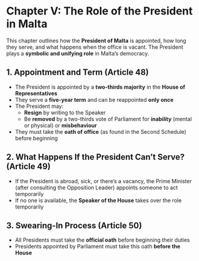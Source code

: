 # Chapter V: The Role of the President in Malta

This chapter outlines how the **President of Malta** is appointed, how long they serve, and what happens when the office is vacant. The President plays a **symbolic and unifying role** in Malta’s democracy.

## 1. Appointment and Term (Article 48)

- The President is appointed by a **two-thirds majority** in the **House of Representatives**
- They serve a **five-year term** and can be reappointed **only once**
- The President may:
  - **Resign** by writing to the Speaker
  - Be **removed** by a two-thirds vote of Parliament for **inability** (mental or physical) or **misbehaviour**
- They must take the **oath of office** (as found in the Second Schedule) before beginning

## 2. What Happens If the President Can’t Serve? (Article 49)

- If the President is abroad, sick, or there’s a vacancy, the Prime Minister (after consulting the Opposition Leader) appoints someone to act temporarily
- If no one is available, the **Speaker of the House** takes over the role temporarily

## 3. Swearing-In Process (Article 50)

- All Presidents must take the **official oath** before beginning their duties
- Presidents appointed by Parliament must take this oath **before the House**

